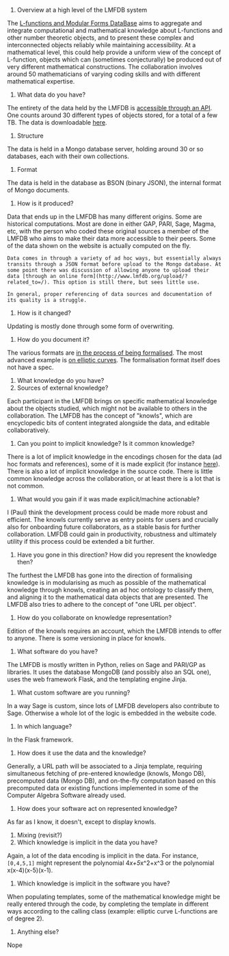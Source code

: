 1. Overview at a high level of the LMFDB system

 The [L-functions and Modular Forms DataBase](http://www.lmfdb.org) aims to aggregate and integrate computational and mathematical knowledge about L-functions and other number theoretic objects, and to present these complex and interconnected objects reliably while maintaining accessibility. At a mathematical level, this could help provide a uniform view of the concept of L-function, objects which can (sometimes conjecturally) be produced out of very different mathematical constructions. The collaboration involves around 50 mathematicians of varying coding skills and with different mathematical expertise.

1. What data do you have?

 The entirety of the data held by the LMFDB is [accessible through an API](http://www.lmfdb.org/api/). One counts around 30 different types of objects stored, for a total of a few TB. The data is downloadable  [here](http://www.lmfdb.org/data/dump/).

 1. Structure

   The data is held in a Mongo database server, holding around 30 or so databases, each with their own collections. 
 
 1. Format

   The data is held in the database as BSON (binary JSON), the internal format of Mongo documents. 
 
 1. How is it produced?

   Data that ends up in the LMFDB has many different origins. Some are historical computations. Most are done in either GAP, PARI, Sage, Magma, etc, with the person who coded these original sources a member of the LMFDB who aims to make their data more accessible to their peers. Some of the data shown on the website is actually computed on the fly. 

    Data comes in through a variety of ad hoc ways, but essentially always transits through a JSON format before upload to the Mongo database. At some point there was discussion of allowing anyone to upload their data [through an online form](http://www.lmfdb.org/upload/?related_to=/). This option is still there, but sees little use. 
 
    In general, proper referencing of data sources and documentation of its quality is a struggle. 
 
 1. How is it changed?

   Updating is mostly done through some form of overwriting. 
 
 1. How do you document it?

   The various formats are [in the process of being formalised](https://github.com/LMFDB/lmfdb-inventory). The most advanced example is [on elliptic curves](https://github.com/LMFDB/lmfdb-inventory/blob/master/db-elliptic_curves.md). The formalisation format itself does not have a spec. 

1. What knowledge do you have?
 1. Sources of external knowledge?

   Each participant in the LMFDB brings on specific mathematical knowledge about the objects studied, which might not be available to others in the collaboration. The LMFDB has the concept of "knowls", which are encyclopedic bits of content integrated alongside the data, and editable collaboratively. 

 1. Can you point to implicit knowledge? Is it common knowledge?

   There is a lot of implicit knowledge in the encodings chosen for the data (ad hoc formats and references), some of it is made explicit (for instance [here](http://www.lmfdb.org/knowledge/show/ec.conductor_label)). There is also a lot of implicit knowledge in the source code. There is little common knowledge across the collaboration, or at least there is a lot that is not common. 
 
 1. What would you gain if it was made explicit/machine actionable?

   I (Paul) think the development process could be made more robust and efficient. The knowls currently serve as entry points for users and crucially also for onboarding future collaborators, as a stable basis for further collaboration. LMFDB could gain in productivity, robustness and ultimately utility if this process could be extended a bit further. 
 
 1. Have you gone in this direction? How did you represent the knowledge then?

   The furthest the LMFDB has gone into the direction of formalising knowledge is in modularising as much as possible of the mathematical knowledge through knowls, creating an ad hoc ontology to classify them, and aligning it to the mathematical data objects that are presented. The LMFDB also tries to adhere to the concept of "one URL per object". 
 
 1. How do you collaborate on knowledge representation? 

   Edition of the knowls requires an account, which the LMFDB intends to offer to anyone. There is some versioning in place for knowls. 
 
1. What software do you have?

 The LMFDB is mostly written in Python, relies on Sage and PARI/GP as libraries. It uses the database MongoDB (and possibly also an SQL one), uses the web framework Flask, and the templating engine Jinja. 
 
 1. What custom software are you running?

   In a way Sage is custom, since lots of LMFDB developers also contribute to Sage. Otherwise a whole lot of the logic is embedded in the website code. 
 
 1. In which language?

   In the Flask framework. 
 
 1. How does it use the data and the knowledge?

   Generally, a URL path will be associated to a Jinja template, requiring simultaneous fetching of pre-entered knowledge (knowls, Mongo DB), precomputed data (Mongo DB), and on-the-fly computation based on this precomputed data or existing functions implemented in some of the Computer Algebra Software already used. 
 
 1. How does your software act on represented knowledge?

   As far as I know, it doesn't, except to display knowls. 
 
1. Mixing (revisit?)
 1. Which knowledge is implicit in the data you have?

   Again, a lot of the data encoding is implicit in the data. For instance, `[0,4,5,1]` might represent the polynomial 4*x+5*x^2+x^3 or the polynomial x(x-4)(x-5)(x-1).
 
 1. Which knowledge is implicit in the software you have?

   When populating templates, some of the mathematical knowledge might be really entered through the code, by completing the template in different ways according to the calling class (example: elliptic curve L-functions are of degree 2).
 
1. Anything else?

 Nope
